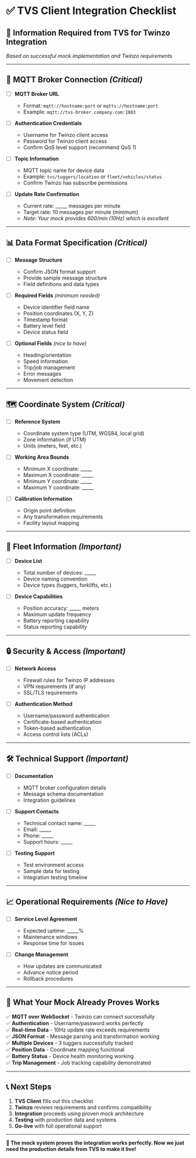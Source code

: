 # ✅ TVS Client Integration Checklist

## 🎯 **Information Required from TVS for Twinzo Integration**

*Based on successful mock implementation and Twinzo requirements*

---

## 📡 **MQTT Broker Connection** *(Critical)*

- [ ] **MQTT Broker URL**
  - Format: `mqtt://hostname:port` or `mqtts://hostname:port`
  - Example: `mqtt://tvs-broker.company.com:1883`

- [ ] **Authentication Credentials**
  - Username for Twinzo client access
  - Password for Twinzo client access
  - Confirm QoS level support (recommend QoS 1)

- [ ] **Topic Information**
  - MQTT topic name for device data
  - Example: `tvs/tuggers/location` or `fleet/vehicles/status`
  - Confirm Twinzo has subscribe permissions

- [ ] **Update Rate Confirmation**
  - Current rate: _____ messages per minute
  - Target rate: 10 messages per minute (minimum)
  - *Note: Your mock provides 600/min (10Hz) which is excellent*

---

## 📊 **Data Format Specification** *(Critical)*

- [ ] **Message Structure**
  - Confirm JSON format support
  - Provide sample message structure
  - Field definitions and data types

- [ ] **Required Fields** *(minimum needed)*
  - Device identifier field name
  - Position coordinates (X, Y, Z)
  - Timestamp format
  - Battery level field
  - Device status field

- [ ] **Optional Fields** *(nice to have)*
  - Heading/orientation
  - Speed information
  - Trip/job management
  - Error messages
  - Movement detection

---

## 🗺️ **Coordinate System** *(Critical)*

- [ ] **Reference System**
  - Coordinate system type (UTM, WGS84, local grid)
  - Zone information (if UTM)
  - Units (meters, feet, etc.)

- [ ] **Working Area Bounds**
  - Minimum X coordinate: _____
  - Maximum X coordinate: _____
  - Minimum Y coordinate: _____
  - Maximum Y coordinate: _____

- [ ] **Calibration Information**
  - Origin point definition
  - Any transformation requirements
  - Facility layout mapping

---

## 🚛 **Fleet Information** *(Important)*

- [ ] **Device List**
  - Total number of devices: _____
  - Device naming convention
  - Device types (tuggers, forklifts, etc.)

- [ ] **Device Capabilities**
  - Position accuracy: _____ meters
  - Maximum update frequency
  - Battery reporting capability
  - Status reporting capability

---

## 🔒 **Security & Access** *(Important)*

- [ ] **Network Access**
  - Firewall rules for Twinzo IP addresses
  - VPN requirements (if any)
  - SSL/TLS requirements

- [ ] **Authentication Method**
  - Username/password authentication
  - Certificate-based authentication
  - Token-based authentication
  - Access control lists (ACLs)

---

## 🛠️ **Technical Support** *(Important)*

- [ ] **Documentation**
  - MQTT broker configuration details
  - Message schema documentation
  - Integration guidelines

- [ ] **Support Contacts**
  - Technical contact name: _____
  - Email: _____
  - Phone: _____
  - Support hours: _____

- [ ] **Testing Support**
  - Test environment access
  - Sample data for testing
  - Integration testing timeline

---

## 📈 **Operational Requirements** *(Nice to Have)*

- [ ] **Service Level Agreement**
  - Expected uptime: _____%
  - Maintenance windows
  - Response time for issues

- [ ] **Change Management**
  - How updates are communicated
  - Advance notice period
  - Rollback procedures

---

## 🎉 **What Your Mock Already Proves Works**

✅ **MQTT over WebSocket** - Twinzo can connect successfully  
✅ **Authentication** - Username/password works perfectly  
✅ **Real-time Data** - 10Hz update rate exceeds requirements  
✅ **JSON Format** - Message parsing and transformation working  
✅ **Multiple Devices** - 3 tuggers successfully tracked  
✅ **Position Data** - Coordinate mapping functional  
✅ **Battery Status** - Device health monitoring working  
✅ **Trip Management** - Job tracking capability demonstrated  

---

## 📞 **Next Steps**

1. **TVS Client** fills out this checklist
2. **Twinzo** reviews requirements and confirms compatibility
3. **Integration** proceeds using proven mock architecture
4. **Testing** with production data and systems
5. **Go-live** with full operational support

---

**🎯 The mock system proves the integration works perfectly. Now we just need the production details from TVS to make it live!**